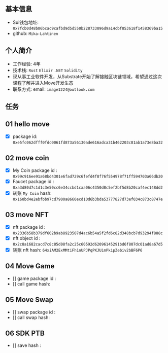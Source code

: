 ## 基本信息
- Sui钱包地址: `0x7fcb0d48b06bcac9cafbd9d5d550b228733096d9a14cbf853618f1458369ba15`
- github: `Mika-Lahtinen`

## 个人简介
- 工作经验: 4年
- 技术栈: `Rust` `Elixir` `.NET` `Solidity`
- 现从事工业软件开发，从Substrate开始了解接触区块链领域，希望通过这次课程了解并进入Move开发生态
- 联系方式: email: `image1224@outlook.com`

## 任务

##   01 hello move
- [x] package id: `0xe5fc062dfff0fdc0061fd873a56130ade616adca31b462203c81ab1a73e8ba32`

##   02 move coin
- [x] My Coin package id : `0x99c916ee91a68bd4301e6fad729c6fefd4f8f76f554978f71ff594703a66db20`
- [x] Faucet package id : `0xa3d80d7c1d1c3e50cc6e34ccbd1caa06c4350d8c5ef2bf5d8b20caf4ec148dd2`
- [x] 转账 `My Coin` hash: `0x160bd4e2ebfbb97cd7900a8660ecd10d6b3bda53777827d73ef034c873c8747e`

##   03 move NFT
- [x] nft package id : `0x2336b58b379df602b9ab8923507d4ac6b54a5f2fd6c82d348bcb7d93294f888c`
- [x] nft object id : `0x2c8a1682cacd7c8c85d08fa2c25c60592d62096145291bd6f807dc01ad8a67d5`
- [x] 转账 nft  hash: `64xiAM2ExMMtiFh1nUPJPqPKJUimPkipZebiv2bBF6P6`

##   04 Move Game
- [] game package id :
- [] call game hash:

##   05 Move Swap
- [] swap package id :
- [] call swap hash:

##   06 SDK PTB
- [] save hash :

